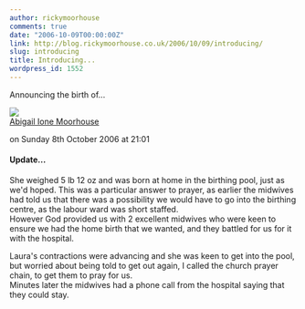 ```yaml
---
author: rickymoorhouse
comments: true
date: "2006-10-09T00:00:00Z"
link: http://blog.rickymoorhouse.co.uk/2006/10/09/introducing/
slug: introducing
title: Introducing...
wordpress_id: 1552
---
```


Announcing the birth of...




[![](/images/baby.jpg)  
Abigail Ione Moorhouse](/images/A.jpg)




on Sunday 8th October 2006 at 21:01





#### Update...




She weighed 5 lb 12 oz and was born at home in the birthing pool, just as we'd hoped. This was a particular answer to prayer, as earlier the midwives had told us that there was a possibility we would have to go into the birthing centre, as the labour ward was short staffed.   
However God provided us with 2 excellent midwives who were keen to ensure we had the home birth that we wanted, and they battled for us for it with the hospital. 




Laura's contractions were advancing and she was keen to get into the pool, but worried about being told to get out again, I called the church prayer chain, to get them to pray for us.   
Minutes later the midwives had a phone call from the hospital saying that they could stay.
